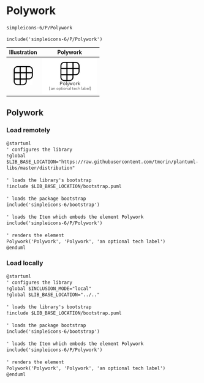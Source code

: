 # Polywork


```text
simpleicons-6/P/Polywork
```

```text
include('simpleicons-6/P/Polywork')
```



| Illustration | Polywork |
| :---: | :---: |
| ![illustration for Illustration](../../simpleicons-6/P/Polywork.png) | ![illustration for Polywork](../../simpleicons-6/P/Polywork.Local.png) |




## Polywork

### Load remotely
```plantuml
@startuml
' configures the library
!global $LIB_BASE_LOCATION="https://raw.githubusercontent.com/tmorin/plantuml-libs/master/distribution"

' loads the library's bootstrap
!include $LIB_BASE_LOCATION/bootstrap.puml

' loads the package bootstrap
include('simpleicons-6/bootstrap')

' loads the Item which embeds the element Polywork
include('simpleicons-6/P/Polywork')

' renders the element
Polywork('Polywork', 'Polywork', 'an optional tech label')
@enduml
```

### Load locally
```plantuml
@startuml
' configures the library
!global $INCLUSION_MODE="local"
!global $LIB_BASE_LOCATION="../.."

' loads the library's bootstrap
!include $LIB_BASE_LOCATION/bootstrap.puml

' loads the package bootstrap
include('simpleicons-6/bootstrap')

' loads the Item which embeds the element Polywork
include('simpleicons-6/P/Polywork')

' renders the element
Polywork('Polywork', 'Polywork', 'an optional tech label')
@enduml
```


